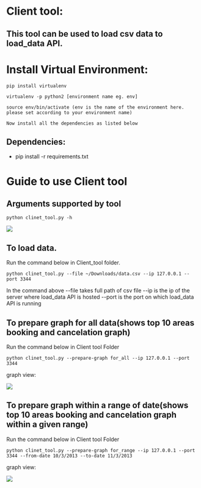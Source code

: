 # Client tool:

## This tool can be used to load csv data to load_data API.

# Install Virtual Environment:
```
pip install virtualenv

virtualenv -p python2 [environment name eg. env]

source env/bin/activate (env is the name of the environment here. please set according to your environment name)

Now install all the dependencies as listed below
```

## Dependencies:
- pip install -r requirements.txt

# Guide to use Client tool

## Arguments supported by tool

```
python clinet_tool.py -h
```

![](https://i.imgur.com/QxgXFmH.png)

## To load data.

Run the command below in Client_tool folder.

```
python clinet_tool.py --file ~/Downloads/data.csv --ip 127.0.0.1 --port 3344
```

In the command above --file takes full path of csv file --ip is the ip of the server where load_data API is hosted --port is the port on which load_data API is running

## To prepare graph for all data(shows top 10 areas booking and cancelation graph)

Run the command below in Client tool Folder

```
python clinet_tool.py --prepare-graph for_all --ip 127.0.0.1 --port 3344
```

graph view:

![](https://i.imgur.com/7uX6Jql.png)

## To prepare graph within a range of date(shows top 10 areas booking and cancelation graph within a given range)

Run the command below in Client tool Folder

```
python clinet_tool.py --prepare-graph for_range --ip 127.0.0.1 --port 3344 --from-date 10/3/2013 --to-date 11/3/2013
```

graph view:

![](https://i.imgur.com/aOPo6u3.png)
